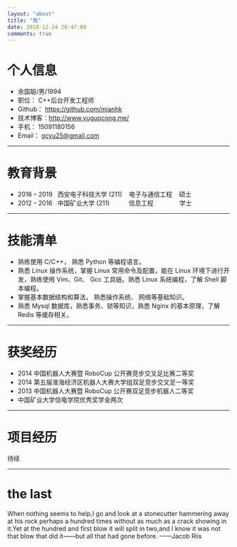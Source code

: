 ```yaml
---
layout: "about"
title: "我"
date: 2018-12-24 20:47:09
comments: true
---
```

# 个人信息

 - 余国聪/男/1994
 - 职位：&nbsp;C++后台开发工程师
 - Github：&nbsp;https://github.com/mianhk
 - 技术博客：http://www.yuguocong.me/
 - 手机：&nbsp;15091180156
 - Email：&nbsp;gcyu25@gmail.com

---
# 教育背景
*  2016 – 2019 &nbsp;&nbsp;西安电子科技大学 (211)&nbsp;&nbsp;&nbsp;&nbsp;电子与通信工程&nbsp;&nbsp;&nbsp;&nbsp;硕士
*  2012 – 2016 &nbsp;&nbsp;中国矿业大学 (211)&nbsp;&nbsp;&nbsp;&nbsp;&nbsp;&nbsp;&nbsp;&nbsp;&nbsp;&nbsp;&nbsp;信息工程&nbsp;&nbsp;&nbsp;&nbsp;&nbsp;&nbsp;&nbsp;&nbsp;&nbsp;&nbsp;&nbsp;&nbsp;&nbsp;&nbsp;&nbsp;学士

---

# 技能清单

* 熟练使用 C/C++， 熟悉 Python 等编程语言。
* 熟悉 Linux 操作系统，掌握 Linux 常用命令及配置，能在 Linux 环境下进行开发，熟练使用 Vim、Git、 Gcc 工具链。熟悉 Linux 系统编程，了解 Shell 脚本编程。
* 掌握基本数据结构和算法， 熟悉操作系统、 网络等基础知识。
* 熟悉 Mysql 数据库，熟悉事务、锁等知识，熟悉 Nginx 的基本原理，了解 Redis 等缓存相关。

---

# 获奖经历

* 2014 中国机器人大赛暨 RoboCup 公开赛竞步交叉足比赛二等奖
* 2014 第五届淮海经济区机器人大赛大学组双足竞步交叉足一等奖
* 2013 中国机器人大赛暨 RoboCup 公开赛双足竞步机器人二等奖
* 中国矿业大学信电学院优秀奖学金两次


---

# 项目经历

待续

---

# the last
When nothing seems to help,I go and look at a stonecutter hammering away at his rock perhaps a hundred times without as much as a crack showing in it.Yet at the hundred and first blow it will split in two,and I know it was not that blow that did it——but all that had gone before.
——Jacob Riis


